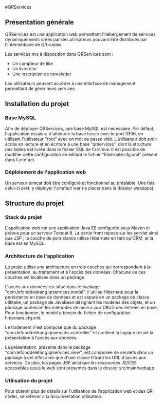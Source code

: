 #QRServices



## Présentation générale

QRServices est une application web permettant l'hébergement de services dynamiquements créés par des utilisateurs pouvant être distribués par l'intermédiaire de QR-codes.

Les services mis à disposition dans QRServices sont :
- Un compteur de like
- Un livre d'or
- Une inscription de newsletter

Les utilisateurs peuvent accéder à une interface de management permettant de gérer leurs services.



## Installation du projet

### Base MySQL

Afin de déployer QRServices, une base MySQL est nécessaire.
Par défaut, l'application essaiera d'atteindre la base locale avec le port 3306, en utilisant l'utilisateur "root" avec un mot de passe vide.
L'utilisateur doit avoir accès en lecture et en écriture à une base "qrservices", dont la structure des tables est livrée dans le fichier SQL de l'archive.
Il est possible de modifier cette configuration en éditant le fichier "hibernate.cfg.xml" présent dans l'artefact.

### Déploiement de l'application web

Un serveur tomcat doit être configuré et fonctionnel au préalable.
Une fois celui-ci prêt, y déployer l'artefact war (le placer dans le dossier webapps).



## Structure du projet

### Stack du projet

L'application web est une application Java EE configurée sous Maven et prévue pour un serveur Tomcat 8. La partie front repose sur les servlet ainsi que JSP ; la couche de persistance utilise Hibernate en tant qu'ORM, et la base est en MySQL.

### Architecture de l'application

Le projet utilise une architecture en trois couches qui correspondent à la présentation, au traitement et à l'accès des données. Chacune de ces couches est localisée dans un package.

L'accès aux données est situé dans le package "com.lefonddeletang.qrservices.model". Il utilise Hibernate pour la persistance en base de données et est séparé en un package de classe utilitaire, un package de JavaBean désignant les modèles des objets, et un package contenant les méthodes de mise à jour CRUD des entrées en base. Pour fonctionner, le model a besoin du fichier de configuration hibernate.cfg.xml.

Le traitement n'est composé que du package "com.lefonddeletang.qrservices.controller" et contient la logique reliant la présentation à l'accès aux données.

La présentation, présente dans le package "com.lefonddeletang.qrservices.view", est composée de servlets dans un package à cet effet ainsi que d'une classe filtrant les URL d'accès aux services. De plus, les pages JSP ainsi que les ressources JS/CSS accessibles epuis le web sont présentes dans le dossier src/main/webapp.

### Utilisation du projet

Pour obtenir plus de détails sur l'utilisation de l'application web et des QR-codes, se réferrer à la documentation utilisateur.
